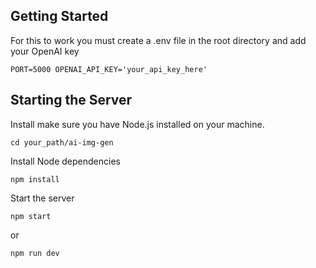 ## Getting Started

For this to work you must create a .env file in the root directory and add your OpenAI key

`PORT=5000
OPENAI_API_KEY='your_api_key_here'`

## Starting the Server

Install make sure you have Node.js installed on your machine.

`cd your_path/ai-img-gen`

Install Node dependencies

`npm install`

Start the server

`npm start`

or

`npm run dev`
